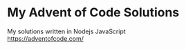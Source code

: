 # My Advent of Code Solutions
My solutions written in Nodejs JavaScript<br>
https://adventofcode.com/